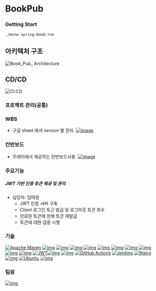 # BookPub
### Getting Start

``` 
./mvnw spring-book:run
```

## 아키텍처 구조
![Book_Pub_ Architecture](https://user-images.githubusercontent.com/87689191/220088802-720d31f9-71b9-494a-b413-132cd931335c.png)

## CD/CD 
![CI:CD](https://user-images.githubusercontent.com/87689191/220251384-aef3b943-bd11-4582-8e63-c11f88d5d81c.png)

### 프로젝트 관리(공통)

### WBS

- 구글 sheet 에서 version 별 관리. [![image](https://user-images.githubusercontent.com/88470887/220016525-eecd7f3a-913d-47ad-ba2a-0fd2baaa829b.png)](https://user-images.githubusercontent.com/88470887/220016525-eecd7f3a-913d-47ad-ba2a-0fd2baaa829b.png)



### 칸반보드

- 두레이에서 제공하는 칸반보드사용. [![image](https://user-images.githubusercontent.com/88470887/220016688-0d7c198a-ac63-43eb-bc15-2010fcdb79cf.png)](https://user-images.githubusercontent.com/88470887/220016688-0d7c198a-ac63-43eb-bc15-2010fcdb79cf.png)



### 주요기능

##### JWT 기반 인증 토큰 제공 및 관리

- 담당자: 임태원
  - JWT 인증 서버 구축
  - Client 로그인 토근 발급 및 로그아웃 토큰 회수
  - 만료된 토큰에 한해 토큰 재발급
  - 토큰에 대한 검증 시행

### 기술

[![Apache Maven](https://camo.githubusercontent.com/b52f767e323c38d0911c0ceceec21b9624b948fd526266170bf93886f3f2a8ca/68747470733a2f2f696d672e736869656c64732e696f2f62616467652f4170616368652532304d6176656e2d4337314133363f7374796c653d666f722d7468652d6261646765266c6f676f3d4170616368652532304d6176656e266c6f676f436f6c6f723d7768697465)](https://camo.githubusercontent.com/b52f767e323c38d0911c0ceceec21b9624b948fd526266170bf93886f3f2a8ca/68747470733a2f2f696d672e736869656c64732e696f2f62616467652f4170616368652532304d6176656e2d4337314133363f7374796c653d666f722d7468652d6261646765266c6f676f3d4170616368652532304d6176656e266c6f676f436f6c6f723d7768697465)
[![img](https://camo.githubusercontent.com/a0f9c9f1295e65f8c081e5e6073840e309726163c310542f8c0acb5aa60ba5ad/68747470733a2f2f696d672e736869656c64732e696f2f62616467652f4a4156412d3030373339363f7374796c653d666f722d7468652d6261646765266c6f676f3d6a617661266c6f676f436f6c6f723d7768697465)](https://camo.githubusercontent.com/a0f9c9f1295e65f8c081e5e6073840e309726163c310542f8c0acb5aa60ba5ad/68747470733a2f2f696d672e736869656c64732e696f2f62616467652f4a4156412d3030373339363f7374796c653d666f722d7468652d6261646765266c6f676f3d6a617661266c6f676f436f6c6f723d7768697465) [![img](https://camo.githubusercontent.com/1854be13b1b643c7331b810eb9ebf7360111ec54609e98c80403ffa99ccd5652/68747470733a2f2f696d672e736869656c64732e696f2f62616467652f537072696e672d3644423333463f7374796c653d666f722d7468652d6261646765266c6f676f3d537072696e67266c6f676f436f6c6f723d7768697465)](https://camo.githubusercontent.com/1854be13b1b643c7331b810eb9ebf7360111ec54609e98c80403ffa99ccd5652/68747470733a2f2f696d672e736869656c64732e696f2f62616467652f537072696e672d3644423333463f7374796c653d666f722d7468652d6261646765266c6f676f3d537072696e67266c6f676f436f6c6f723d7768697465) [![img](https://camo.githubusercontent.com/cd0c88ca6f43cc79094ccce27ef779ce3b5a5a4086a30420b68226185bdbe1e2/68747470733a2f2f696d672e736869656c64732e696f2f62616467652f737072696e67626f6f742d3644423333463f7374796c653d666f722d7468652d6261646765266c6f676f3d737072696e67626f6f74266c6f676f436f6c6f723d7768697465)](https://camo.githubusercontent.com/cd0c88ca6f43cc79094ccce27ef779ce3b5a5a4086a30420b68226185bdbe1e2/68747470733a2f2f696d672e736869656c64732e696f2f62616467652f737072696e67626f6f742d3644423333463f7374796c653d666f722d7468652d6261646765266c6f676f3d737072696e67626f6f74266c6f676f436f6c6f723d7768697465) [![img](https://camo.githubusercontent.com/1c62ddf76d61569dbbc33fadf5ba55a7aca91b5b8fb5207ffa177c5372c622c9/68747470733a2f2f696d672e736869656c64732e696f2f62616467652f737072696e6762617463682d3644423333463f7374796c653d666f722d7468652d6261646765266c6f676f3d537072696e67266c6f676f436f6c6f723d7768697465)](https://camo.githubusercontent.com/1c62ddf76d61569dbbc33fadf5ba55a7aca91b5b8fb5207ffa177c5372c622c9/68747470733a2f2f696d672e736869656c64732e696f2f62616467652f737072696e6762617463682d3644423333463f7374796c653d666f722d7468652d6261646765266c6f676f3d537072696e67266c6f676f436f6c6f723d7768697465)
[![img](https://camo.githubusercontent.com/c1fc168684171582321954905e8b9dc4f59810243ed85e645f3b7938ee3145cb/68747470733a2f2f696d672e736869656c64732e696f2f62616467652f6d7973716c2d3434373941313f7374796c653d666f722d7468652d6261646765266c6f676f3d6d7973716c266c6f676f436f6c6f723d7768697465)](https://camo.githubusercontent.com/c1fc168684171582321954905e8b9dc4f59810243ed85e645f3b7938ee3145cb/68747470733a2f2f696d672e736869656c64732e696f2f62616467652f6d7973716c2d3434373941313f7374796c653d666f722d7468652d6261646765266c6f676f3d6d7973716c266c6f676f436f6c6f723d7768697465) [![img](https://camo.githubusercontent.com/8131e779b7edcd928280f43e5fc0a1fed1db833a4812d8ef164da189310939ee/68747470733a2f2f696d672e736869656c64732e696f2f62616467652f68696265726e6174652d3539363636433f7374796c653d666f722d7468652d6261646765266c6f676f3d68696265726e617465266c6f676f436f6c6f723d7768697465)](https://camo.githubusercontent.com/8131e779b7edcd928280f43e5fc0a1fed1db833a4812d8ef164da189310939ee/68747470733a2f2f696d672e736869656c64732e696f2f62616467652f68696265726e6174652d3539363636433f7374796c653d666f722d7468652d6261646765266c6f676f3d68696265726e617465266c6f676f436f6c6f723d7768697465) [![img](https://camo.githubusercontent.com/ab4a31ba31b60b8a9cc1762e9731c31b71a1125dd5ec28728f1492a1602d48b7/68747470733a2f2f696d672e736869656c64732e696f2f62616467652f4a70612d4646303030303f7374796c653d666f722d7468652d6261646765266c6f676f3d4a7061266c6f676f436f6c6f723d7768697465)](https://camo.githubusercontent.com/ab4a31ba31b60b8a9cc1762e9731c31b71a1125dd5ec28728f1492a1602d48b7/68747470733a2f2f696d672e736869656c64732e696f2f62616467652f4a70612d4646303030303f7374796c653d666f722d7468652d6261646765266c6f676f3d4a7061266c6f676f436f6c6f723d7768697465) [![img](https://camo.githubusercontent.com/06d7f814a33665dbb9bdf68ce342ccbaaa1edab44180cdb0d535c3ec8e738af9/68747470733a2f2f696d672e736869656c64732e696f2f62616467652f517565727964736c2d3037363941443f7374796c653d666f722d7468652d6261646765266c6f676f3d517565727964736c266c6f676f436f6c6f723d7768697465)](https://camo.githubusercontent.com/06d7f814a33665dbb9bdf68ce342ccbaaa1edab44180cdb0d535c3ec8e738af9/68747470733a2f2f696d672e736869656c64732e696f2f62616467652f517565727964736c2d3037363941443f7374796c653d666f722d7468652d6261646765266c6f676f3d517565727964736c266c6f676f436f6c6f723d7768697465) [![img](https://camo.githubusercontent.com/caebf4cb8bbcd4e799ad2fd441e542d04b93d0e60ef260ecee42dc5836b6b539/68747470733a2f2f696d672e736869656c64732e696f2f62616467652f72656469732d4443333832443f7374796c653d666f722d7468652d6261646765266c6f676f3d7265646973266c6f676f436f6c6f723d7768697465)](https://camo.githubusercontent.com/caebf4cb8bbcd4e799ad2fd441e542d04b93d0e60ef260ecee42dc5836b6b539/68747470733a2f2f696d672e736869656c64732e696f2f62616467652f72656469732d4443333832443f7374796c653d666f722d7468652d6261646765266c6f676f3d7265646973266c6f676f436f6c6f723d7768697465)
[![img](https://camo.githubusercontent.com/2acebcf19d2370a5309f33971770e6fb5633c94253cacebf0f8563e4f7bf5e80/68747470733a2f2f696d672e736869656c64732e696f2f62616467652f7261626269744d712d4646363630303f7374796c653d666f722d7468652d6261646765266c6f676f3d7261626269744d71266c6f676f436f6c6f723d7768697465)](https://camo.githubusercontent.com/2acebcf19d2370a5309f33971770e6fb5633c94253cacebf0f8563e4f7bf5e80/68747470733a2f2f696d672e736869656c64732e696f2f62616467652f7261626269744d712d4646363630303f7374796c653d666f722d7468652d6261646765266c6f676f3d7261626269744d71266c6f676f436f6c6f723d7768697465) [![JWT](https://camo.githubusercontent.com/4590c0af4aeb1b75233885f86e80c1da8cb2afd401173a40e41370f5cad5db20/68747470733a2f2f696d672e736869656c64732e696f2f62616467652f4a57542d626c61636b3f7374796c653d666f722d7468652d6261646765266c6f676f3d4a534f4e253230776562253230746f6b656e73)](https://camo.githubusercontent.com/4590c0af4aeb1b75233885f86e80c1da8cb2afd401173a40e41370f5cad5db20/68747470733a2f2f696d672e736869656c64732e696f2f62616467652f4a57542d626c61636b3f7374796c653d666f722d7468652d6261646765266c6f676f3d4a534f4e253230776562253230746f6b656e73)[![img](https://camo.githubusercontent.com/77a4ca5fe138ddce4394b21868f8ad22f0d331ea8f8d5515f011fb64a038a58c/68747470733a2f2f696d672e736869656c64732e696f2f62616467652f536f6e61724c696e742d4342323032393f7374796c653d666f722d7468652d6261646765266c6f676f3d536f6e61724c696e74266c6f676f436f6c6f723d7768697465)](https://camo.githubusercontent.com/77a4ca5fe138ddce4394b21868f8ad22f0d331ea8f8d5515f011fb64a038a58c/68747470733a2f2f696d672e736869656c64732e696f2f62616467652f536f6e61724c696e742d4342323032393f7374796c653d666f722d7468652d6261646765266c6f676f3d536f6e61724c696e74266c6f676f436f6c6f723d7768697465) [![img](https://camo.githubusercontent.com/7eacde9984fd36d67b0934e1d5a4aad4692c1b4f61faae8a7d617139f78b5392/68747470733a2f2f696d672e736869656c64732e696f2f62616467652f536f6e6172517562652d3445394243443f7374796c653d666f722d7468652d6261646765266c6f676f3d536f6e617251756265266c6f676f436f6c6f723d7768697465)](https://camo.githubusercontent.com/7eacde9984fd36d67b0934e1d5a4aad4692c1b4f61faae8a7d617139f78b5392/68747470733a2f2f696d672e736869656c64732e696f2f62616467652f536f6e6172517562652d3445394243443f7374796c653d666f722d7468652d6261646765266c6f676f3d536f6e617251756265266c6f676f436f6c6f723d7768697465)
[![GitHub Actions](https://camo.githubusercontent.com/c864d5ed3fa361052c6891846a375d92050d59f882cc33aec9f64632da02bb3b/68747470733a2f2f696d672e736869656c64732e696f2f62616467652f676974687562253230616374696f6e732d2532333236373145352e7376673f7374796c653d666f722d7468652d6261646765266c6f676f3d676974687562616374696f6e73266c6f676f436f6c6f723d7768697465)](https://camo.githubusercontent.com/c864d5ed3fa361052c6891846a375d92050d59f882cc33aec9f64632da02bb3b/68747470733a2f2f696d672e736869656c64732e696f2f62616467652f676974687562253230616374696f6e732d2532333236373145352e7376673f7374796c653d666f722d7468652d6261646765266c6f676f3d676974687562616374696f6e73266c6f676f436f6c6f723d7768697465) [![Jenkins](https://camo.githubusercontent.com/ed03748e95f8b14c77f71b5833e08c0859c72f3ca1bc7f31d6ed1f018db4d845/68747470733a2f2f696d672e736869656c64732e696f2f62616467652f6a656e6b696e732d2532333243353236332e7376673f7374796c653d666f722d7468652d6261646765266c6f676f3d6a656e6b696e73266c6f676f436f6c6f723d7768697465)](https://camo.githubusercontent.com/ed03748e95f8b14c77f71b5833e08c0859c72f3ca1bc7f31d6ed1f018db4d845/68747470733a2f2f696d672e736869656c64732e696f2f62616467652f6a656e6b696e732d2532333243353236332e7376673f7374796c653d666f722d7468652d6261646765266c6f676f3d6a656e6b696e73266c6f676f436f6c6f723d7768697465) [![Nginx](https://camo.githubusercontent.com/cf56166218460a063162d778334b2489fc8c568fa9b330689850e9a7eed9be72/68747470733a2f2f696d672e736869656c64732e696f2f62616467652f6e67696e782d2532333030393633392e7376673f7374796c653d666f722d7468652d6261646765266c6f676f3d6e67696e78266c6f676f436f6c6f723d7768697465)](https://camo.githubusercontent.com/cf56166218460a063162d778334b2489fc8c568fa9b330689850e9a7eed9be72/68747470733a2f2f696d672e736869656c64732e696f2f62616467652f6e67696e782d2532333030393633392e7376673f7374796c653d666f722d7468652d6261646765266c6f676f3d6e67696e78266c6f676f436f6c6f723d7768697465) [![img](https://camo.githubusercontent.com/c3f385351ad91920d93ecb24c3d76b970489ac08a68ae5cb3bef764ca3142923/68747470733a2f2f696d672e736869656c64732e696f2f62616467652f6c696e75782d4643433632343f7374796c653d666f722d7468652d6261646765266c6f676f3d6c696e7578266c6f676f436f6c6f723d626c61636b)](https://camo.githubusercontent.com/c3f385351ad91920d93ecb24c3d76b970489ac08a68ae5cb3bef764ca3142923/68747470733a2f2f696d672e736869656c64732e696f2f62616467652f6c696e75782d4643433632343f7374796c653d666f722d7468652d6261646765266c6f676f3d6c696e7578266c6f676f436f6c6f723d626c61636b) [![Ubuntu](https://camo.githubusercontent.com/d6de31463470dd4540e7ece7849e6d38d423825f113ea4ae639f4dcfd0392d82/68747470733a2f2f696d672e736869656c64732e696f2f62616467652f5562756e74752d4539353432303f7374796c653d666f722d7468652d6261646765266c6f676f3d7562756e7475266c6f676f436f6c6f723d7768697465)](https://camo.githubusercontent.com/d6de31463470dd4540e7ece7849e6d38d423825f113ea4ae639f4dcfd0392d82/68747470733a2f2f696d672e736869656c64732e696f2f62616467652f5562756e74752d4539353432303f7374796c653d666f722d7468652d6261646765266c6f676f3d7562756e7475266c6f676f436f6c6f723d7768697465) [![img](https://camo.githubusercontent.com/ad176bb5a61237550550e47d7e77dd5d1a846518df44c522d2ba9c0a7da6379c/68747470733a2f2f696d672e736869656c64732e696f2f62616467652f6769746875622d3138313731373f7374796c653d666f722d7468652d6261646765266c6f676f3d676974687562266c6f676f436f6c6f723d7768697465)](https://camo.githubusercontent.com/ad176bb5a61237550550e47d7e77dd5d1a846518df44c522d2ba9c0a7da6379c/68747470733a2f2f696d672e736869656c64732e696f2f62616467652f6769746875622d3138313731373f7374796c653d666f722d7468652d6261646765266c6f676f3d676974687562266c6f676f436f6c6f723d7768697465) 

### 팀원

[![img](https://camo.githubusercontent.com/bdbe816f9476f87c793068858f75d61b5ca5f1e8ca88ae86aa499cb590def1d4/68747470733a2f2f636f6e747269622e726f636b732f696d6167653f7265706f3d4e484e2d426f6f6b5075622f626f6f6b7075622d73686f70)](https://github.com/NHN-BookPub/bookpub-shop/graphs/contributors) 
